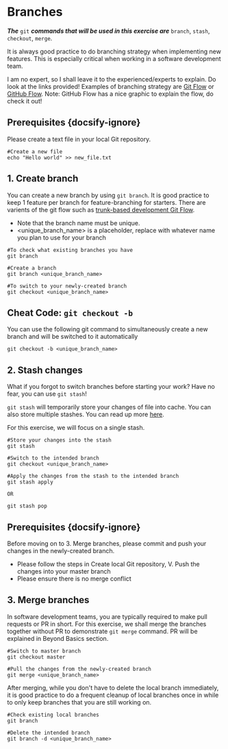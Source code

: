 # Branches
_**The**_ `git` _**commands that will be used in this exercise are**_ `branch`, `stash`, `checkout`, `merge`.

It is always good practice to do branching strategy when implementing new features. This is especially critical when working in a software development team. 

I am no expert, so I shall leave it to the experienced/experts to explain. Do look at the links provided! Examples of branching strategy are [Git Flow](https://nvie.com/posts/a-successful-git-branching-model/) or [GitHub Flow](https://guides.github.com/introduction/flow/). Note: GitHub Flow has a nice graphic to explain the flow, do check it out!

## Prerequisites {docsify-ignore}
Please create a text file in your local Git repository.
 
```console
#Create a new file
echo "Hello world" >> new_file.txt
```

## 1. Create branch
You can create a new branch by using `git branch`. It is good practice to keep 1 feature per branch for feature-branching for starters. There are varients of the git flow such as [trunk-based development Git Flow](https://www.toptal.com/software/trunk-based-development-git-flow).
- Note that the branch name must be unique. 
- <unique_branch_name> is a placeholder, replace with whatever name you plan to use for your branch

```console
#To check what existing branches you have
git branch

#Create a branch
git branch <unique_branch_name>

#To switch to your newly-created branch
git checkout <unique_branch_name>
```

## Cheat Code: `git checkout -b`
You can use the following git command to simultaneously create a new branch and will be switched to it automatically

```console
git checkout -b <unique_branch_name>
```


## 2. Stash changes
What if you forgot to switch branches before starting your work? Have no fear, you can use `git stash`!

`git stash` will temporarily store your changes of file into cache. You can also store multiple stashes. You can read up more [here](https://code.tutsplus.com/tutorials/quick-tip-leveraging-the-power-of-git-stash--cms-22988). 

For this exercise, we will focus on a single stash.
```console
#Store your changes into the stash
git stash

#Switch to the intended branch
git checkout <unique_branch_name>

#Apply the changes from the stash to the intended branch
git stash apply

OR

git stash pop
```

## Prerequisites {docsify-ignore}
Before moving on to 3. Merge branches, please commit and push your changes in the newly-created branch.
- Please follow the steps in Create local Git repository, V. Push the changes into your master branch
- Please ensure there is no merge conflict


## 3. Merge branches
In software development teams, you are typically required to make pull requests or PR in short. For this exercise, we shall merge the branches together without PR to demonstrate `git merge` command. PR will be explained in Beyond Basics section.

```console
#Switch to master branch
git checkout master

#Pull the changes from the newly-created branch
git merge <unique_branch_name>
```

After merging, while you don't have to delete the local branch immediately, it is good practice to do a frequent cleanup of local branches once in while to only keep branches that you are still working on. 

```
#Check existing local branches
git branch

#Delete the intended branch
git branch -d <unique_branch_name>
```